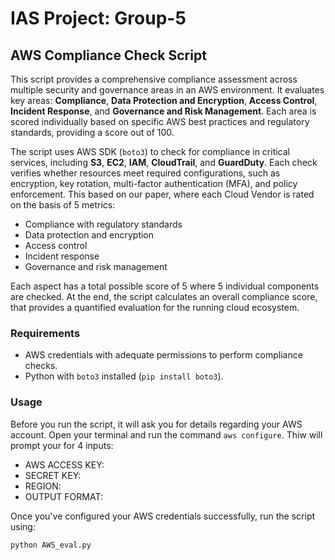 # IAS Project: Group-5

## AWS Compliance Check Script

This script provides a comprehensive compliance assessment across multiple security and governance areas in an AWS environment. It evaluates key areas: **Compliance**, **Data Protection and Encryption**, **Access Control**, **Incident Response**, and **Governance and Risk Management**. Each area is scored individually based on specific AWS best practices and regulatory standards, providing a score out of 100.

The script uses AWS SDK (`boto3`) to check for compliance in critical services, including **S3**, **EC2**, **IAM**, **CloudTrail**, and **GuardDuty**. Each check verifies whether resources meet required configurations, such as encryption, key rotation, multi-factor authentication (MFA), and policy enforcement. This based on our paper, where each Cloud Vendor is rated on the basis of 5 metrics:
- Compliance with regulatory standards
- Data protection and encryption
- Access control
- Incident response
- Governance and risk management

Each aspect has a total possible score of 5 where 5 individual components are checked. At the end, the script calculates an overall compliance score, that provides a quantified evaluation for the running cloud ecosystem.

### Requirements
- AWS credentials with adequate permissions to perform compliance checks.
- Python with `boto3` installed (`pip install boto3`).

### Usage

Before you run the script, it will ask you for details regarding your AWS account. Open your terminal and run the command `aws configure`. Thiw will prompt your for 4 inputs:
- AWS ACCESS KEY:
- SECRET KEY:
- REGION:
- OUTPUT FORMAT:

Once you've configured your AWS credentials successfully, run the script using:
```bash
python AWS_eval.py
```
